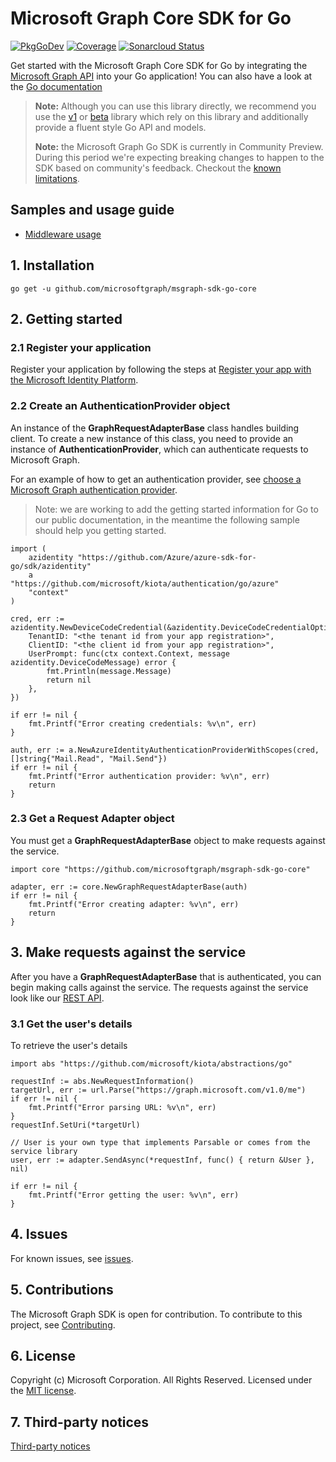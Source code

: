 # Microsoft Graph Core SDK for Go

[![PkgGoDev](https://pkg.go.dev/badge/github.com/microsoftgraph/msgraph-sdk-go-core/)](https://pkg.go.dev/github.com/microsoftgraph/msgraph-sdk-go-core/) [![Coverage](https://sonarcloud.io/api/project_badges/measure?project=microsoftgraph_msgraph-sdk-go-core&metric=coverage)](https://sonarcloud.io/dashboard?id=microsoftgraph_msgraph-sdk-go-core) [![Sonarcloud Status](https://sonarcloud.io/api/project_badges/measure?project=microsoftgraph_msgraph-sdk-go-core&metric=alert_status)](https://sonarcloud.io/dashboard?id=microsoftgraph_msgraph-sdk-go-core)

Get started with the Microsoft Graph Core SDK for Go by integrating the [Microsoft Graph API](https://docs.microsoft.com/graph/overview) into your Go application! You can also have a look at the [Go documentation](https://pkg.go.dev/github.com/microsoftgraph/msgraph-sdk-go-core/)

> **Note:** Although you can use this library directly, we recommend you use the [v1](https://github.com/microsoftgraph/msgraph-sdk-go) or [beta](https://github.com/microsoftgraph/msgraph-sdk-go) library which rely on this library and additionally provide a fluent style Go API and models.
>
> **Note:** the Microsoft Graph Go SDK is currently in Community Preview. During this period we're expecting breaking changes to happen to the SDK based on community's feedback. Checkout the [known limitations](https://github.com/microsoftgraph/msgraph-sdk-go-core/issues/1).

## Samples and usage guide

- [Middleware usage](https://github.com/microsoftgraph/msgraph-sdk-design/)

## 1. Installation

```Shell
go get -u github.com/microsoftgraph/msgraph-sdk-go-core
```

## 2. Getting started

### 2.1 Register your application

Register your application by following the steps at [Register your app with the Microsoft Identity Platform](https://docs.microsoft.com/graph/auth-register-app-v2).

### 2.2 Create an AuthenticationProvider object

An instance of the **GraphRequestAdapterBase** class handles building client. To create a new instance of this class, you need to provide an instance of **AuthenticationProvider**, which can authenticate requests to Microsoft Graph.

For an example of how to get an authentication provider, see [choose a Microsoft Graph authentication provider](https://docs.microsoft.com/graph/sdks/choose-authentication-providers?tabs=Go).

> Note: we are working to add the getting started information for Go to our public documentation, in the meantime the following sample should help you getting started.

```Golang
import (
    azidentity "https://github.com/Azure/azure-sdk-for-go/sdk/azidentity"
    a          "https://github.com/microsoft/kiota/authentication/go/azure"
    "context"
)

cred, err := azidentity.NewDeviceCodeCredential(&azidentity.DeviceCodeCredentialOptions{
    TenantID: "<the tenant id from your app registration>",
    ClientID: "<the client id from your app registration>",
    UserPrompt: func(ctx context.Context, message azidentity.DeviceCodeMessage) error {
        fmt.Println(message.Message)
        return nil
    },
})

if err != nil {
    fmt.Printf("Error creating credentials: %v\n", err)
}

auth, err := a.NewAzureIdentityAuthenticationProviderWithScopes(cred, []string{"Mail.Read", "Mail.Send"})
if err != nil {
    fmt.Printf("Error authentication provider: %v\n", err)
    return
}

```

### 2.3 Get a Request Adapter object

You must get a **GraphRequestAdapterBase** object to make requests against the service.

```Golang
import core "https://github.com/microsoftgraph/msgraph-sdk-go-core"

adapter, err := core.NewGraphRequestAdapterBase(auth)
if err != nil {
    fmt.Printf("Error creating adapter: %v\n", err)
    return
}
```

## 3. Make requests against the service

After you have a **GraphRequestAdapterBase** that is authenticated, you can begin making calls against the service. The requests against the service look like our [REST API](https://docs.microsoft.com/graph/api/overview?view=graph-rest-1.0).

### 3.1 Get the user's details

To retrieve the user's details

```Golang
import abs "https://github.com/microsoft/kiota/abstractions/go"

requestInf := abs.NewRequestInformation()
targetUrl, err := url.Parse("https://graph.microsoft.com/v1.0/me")
if err != nil {
    fmt.Printf("Error parsing URL: %v\n", err)
}
requestInf.SetUri(*targetUrl)

// User is your own type that implements Parsable or comes from the service library
user, err := adapter.SendAsync(*requestInf, func() { return &User }, nil)

if err != nil {
    fmt.Printf("Error getting the user: %v\n", err)
}
```

## 4. Issues

For known issues, see [issues](https://github.com/MicrosoftGraph/msgraph-sdk-go-core/issues).

## 5. Contributions

The Microsoft Graph SDK is open for contribution. To contribute to this project, see [Contributing](https://github.com/microsoftgraph/msgraph-sdk-go-core/blob/main/CONTRIBUTING.md).

## 6. License

Copyright (c) Microsoft Corporation. All Rights Reserved. Licensed under the [MIT license](LICENSE).

## 7. Third-party notices

[Third-party notices](THIRD%20PARTY%20NOTICES)

